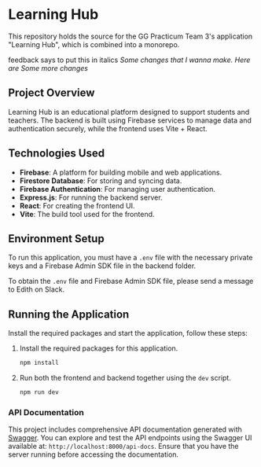# Learning Hub

This repository holds the source for the GG Practicum Team 3's application
"Learning Hub", which is combined into a monorepo.

feedback says to put this in italics _Some changes that I wanna make. Here are
Some more changes_

## Project Overview

Learning Hub is an educational platform designed to support students and
teachers. The backend is built using Firebase services to manage data and
authentication securely, while the frontend uses Vite + React.

## Technologies Used

- **Firebase**: A platform for building mobile and web applications.
- **Firestore Database**: For storing and syncing data.
- **Firebase Authentication**: For managing user authentication.
- **Express.js**: For running the backend server.
- **React**: For creating the frontend UI.
- **Vite**: The build tool used for the frontend.

## Environment Setup

To run this application, you must have a `.env` file with the necessary private
keys and a Firebase Admin SDK file in the backend folder.

To obtain the `.env` file and Firebase Admin SDK file, please send a message to
Edith on Slack.

## Running the Application

Install the required packages and start the application, follow these steps:

1. Install the required packages for this application.

   ```bash
   npm install
   ```

2. Run both the frontend and backend together using the `dev` script.

   ```bash
   npm run dev
   ```

### API Documentation

This project includes comprehensive API documentation generated with
[Swagger](https://swagger.io/). You can explore and test the API endpoints using
the Swagger UI available at: `http://localhost:8000/api-docs`. Ensure that you
have the server running before accessing the documentation.

